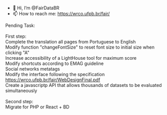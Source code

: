 - 👋 Hi, I’m @FairDataBR
- 📫 How to reach me: https://wrco.ufpb.br/fair/

<!---
FairDataBR/FairDataBR is a ✨ special ✨ repository because its `README.md` (this file) appears on your GitHub profile.
You can click the Preview link to take a look at your changes.
--->

Pending Task:<br>
<br>
First step:<br>
Complete the translation all pages from Portuguese to English<br>
Modify function "changeFontSize" to reset font size to initial size when clicking "A"<br>
Increase accessibility of a LightHouse tool for maximum score<br>
Modify shortcuts according to EMAG guideline<br>
Social networks metatags<br>
Modify the interface following the specification https://wrco.ufpb.br/fair/WebDesignFinal.pdf<br>
Create a javascriptp API that allows thousands of datasets to be evaluated simultaneously<br>
<br>
Second step:<br>
Migrate for PHP or React + BD<br>

